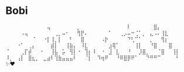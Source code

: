 # Bobi
⠀⠀⠀⠀⠀⠀⠀⠀⠀⠀⠀⢤⠀⠀⠀⠀⠀⠀⠀⡀ ⠀⠀⠀⠀⠀⠀⠀⠀⠀⠀⠀⠀⠇⠀⠀⠀⠀⠀⠀⣿⡄ ⠀⠀⠀⠀⠠⢤⠀⠀⠀⠀⠀⠀⠀⢀⡀⠤⠂⠀⠀⢻⡟⠄ ⠀⠀⠀⠀⠀⠁⠀⠀⢀⡠⠤⠒⢈⠁⡀⠀⣄⠠⠄⢸⣇ ⠀⠀⠀⠀⠀⠀⠀⠈⠀⠀⠐⡇⢸⡀⡇⠀⠀⠃⠀⠀⣿ ⠀⠀⠀⠀⠠⡗⠀⠀⠀⠀⠀⠙⢃⠉⠁⠀⠀⡀⠀⠀⢻⡆ ⠀⠀⠀⠐⠁⠀⢀⡄⠀⠀⠀⠀⣾⡇⠀⠀⢸⣷⡄⠀⠸⣇ ⠀⠀⠀⠀⠀⣰⢿⠁⠀⠀⠀⠀⢸⡇⠀⠀⠘⣿⠀⠀⠀⣿ ⠈⠀⠀⠀⢀⡏⡾⠀⠀⠐⠀⠀⢸⣧⠀⡥⠀⢻⡇⠐⠀⢹⡆ ⠇⠀⠐⠀⣸⠀⣇⠀⠀⠘⠀⠀⡸⣿⡀⠀⠀⠈⣿⠀⠀⢸⡇ ⠸⡀⠀⢠⡇⠀⣿⣆⡀⠀⣀⣴⠇⢹⣷⣤⣤⣤⠇⠀⠀⠈⡇ ⠀⠹⢶⠟⠀⠀⠘⠿⣿⡿⠟⠁⠀⠀⠙⠛⠛⠉⠀⠀⠀⠀⠃ ✨♥️
